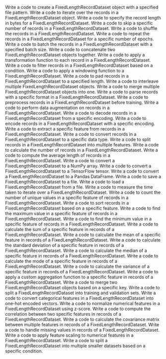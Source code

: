 Write a code to create a FixedLengthRecordDataset object with a specified file pattern.
Write a code to iterate over the records in a FixedLengthRecordDataset object.
Write a code to specify the record length in bytes for a FixedLengthRecordDataset.
Write a code to skip a specific number of records in a FixedLengthRecordDataset.
Write a code to shuffle the records in a FixedLengthRecordDataset.
Write a code to repeat the records in a FixedLengthRecordDataset for a specific number of epochs.
Write a code to batch the records in a FixedLengthRecordDataset with a specified batch size.
Write a code to concatenate two FixedLengthRecordDataset objects together.
Write a code to apply a transformation function to each record in a FixedLengthRecordDataset.
Write a code to filter records in a FixedLengthRecordDataset based on a condition.
Write a code to apply a windowing function to a FixedLengthRecordDataset.
Write a code to pad records in a FixedLengthRecordDataset to a specified length.
Write a code to interleave multiple FixedLengthRecordDataset objects.
Write a code to merge multiple FixedLengthRecordDataset objects into one.
Write a code to parse records with a specific format in a FixedLengthRecordDataset.
Write a code to preprocess records in a FixedLengthRecordDataset before training.
Write a code to perform data augmentation on records in a FixedLengthRecordDataset.
Write a code to decode records in a FixedLengthRecordDataset from a specific encoding.
Write a code to encode records in a FixedLengthRecordDataset with a specific encoding.
Write a code to extract a specific feature from records in a FixedLengthRecordDataset.
Write a code to convert records in a FixedLengthRecordDataset to a specific data type.
Write a code to split records in a FixedLengthRecordDataset into multiple features.
Write a code to calculate the number of records in a FixedLengthRecordDataset.
Write a code to compute the average length of records in a FixedLengthRecordDataset.
Write a code to convert a FixedLengthRecordDataset to a NumPy array.
Write a code to convert a FixedLengthRecordDataset to a TensorFlow tensor.
Write a code to convert a FixedLengthRecordDataset to a Pandas DataFrame.
Write a code to save a FixedLengthRecordDataset to a file.
Write a code to load a FixedLengthRecordDataset from a file.
Write a code to measure the time taken to iterate over a FixedLengthRecordDataset.
Write a code to count the number of unique values in a specific feature of records in a FixedLengthRecordDataset.
Write a code to sort records in a FixedLengthRecordDataset based on a specific feature.
Write a code to find the maximum value in a specific feature of records in a FixedLengthRecordDataset.
Write a code to find the minimum value in a specific feature of records in a FixedLengthRecordDataset.
Write a code to calculate the sum of a specific feature in records of a FixedLengthRecordDataset.
Write a code to calculate the mean of a specific feature in records of a FixedLengthRecordDataset.
Write a code to calculate the standard deviation of a specific feature in records of a FixedLengthRecordDataset.
Write a code to calculate the median of a specific feature in records of a FixedLengthRecordDataset.
Write a code to calculate the mode of a specific feature in records of a FixedLengthRecordDataset.
Write a code to calculate the variance of a specific feature in records of a FixedLengthRecordDataset.
Write a code to apply a custom aggregation function to a specific feature in records of a FixedLengthRecordDataset.
Write a code to merge two FixedLengthRecordDataset objects based on a specific key.
Write a code to split a FixedLengthRecordDataset into training and validation sets.
Write a code to convert categorical features in a FixedLengthRecordDataset into one-hot encoded vectors.
Write a code to normalize numerical features in a FixedLengthRecordDataset using z-score.
Write a code to compute the correlation between two specific features in records of a FixedLengthRecordDataset.
Write a code to calculate the covariance matrix between multiple features in records of a FixedLengthRecordDataset.
Write a code to handle missing values in records of a FixedLengthRecordDataset.
Write a code to apply feature scaling to numerical features in a FixedLengthRecordDataset.
Write a code to split a FixedLengthRecordDataset into multiple smaller datasets based on a specific condition.